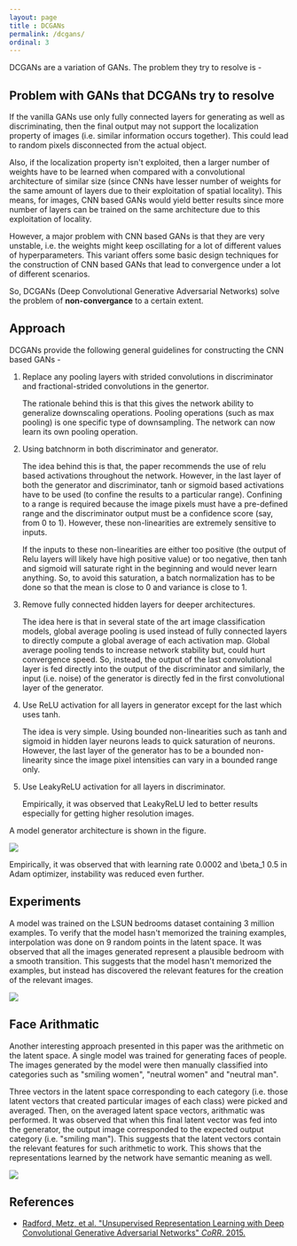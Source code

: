 ```yaml
---
layout: page
title : DCGANs
permalink: /dcgans/
ordinal: 3
---
```


DCGANs are a variation of GANs. The problem they try to resolve is -

## Problem with GANs that DCGANs try to resolve

If the vanilla GANs use only fully connected layers for generating as well as discriminating, then the final output may not support the localization property of images (i.e. similar information occurs together). This could lead to random pixels disconnected from the actual object.

Also, if the localization property isn't exploited, then a larger number of weights have to be learned when compared with a convolutional architecture of similar size (since CNNs have lesser number of weights for the same amount of layers due to their exploitation of spatial locality). This means, for images, CNN based GANs would yield better results since more number of layers can be trained on the same architecture due to this exploitation of locality.

However, a major problem with CNN based GANs is that they are very unstable, i.e. the weights might keep oscillating for a lot of different values of hyperparameters. This variant offers some basic design techniques for the construction of CNN based GANs that lead to convergence under a lot of different scenarios.

So, DCGANs (Deep Convolutional Generative Adversarial Networks) solve the problem of **non-convergance** to a certain extent.

## Approach

DCGANs provide the following general guidelines for constructing the CNN based GANs -
1. Replace any pooling layers with strided convolutions in discriminator and fractional-strided convolutions in the genertor.

   The rationale behind this is that this gives the network ability to generalize downscaling operations. Pooling operations (such as max pooling) is one specific type of downsampling. The network can now learn its own pooling operation.

2. Using batchnorm in both discriminator and generator.

   The idea behind this is that, the paper recommends the use of relu based activations throughout the network. However, in the last layer of both the generator and discriminator, tanh or sigmoid based activations have to be used (to confine the results to a particular range). Confining to a range is required because the image pixels must have a pre-defined range and the discriminator output must be a confidence score (say, from 0 to 1). However, these non-linearities are extremely sensitive to inputs.

   If the inputs to these non-linearities are either too positive (the output of Relu layers will likely have high positive value) or too negative, then tanh and sigmoid will saturate right in the beginning and would never learn anything. So, to avoid this saturation, a batch normalization has to be done so that the mean is close to 0 and variance is close to 1.

3. Remove fully connected hidden layers for deeper architectures.
 
   The idea here is that in several state of the art image classification models, global average pooling is used instead of fully connected layers to directly compute a global average of each activation map. Global average pooling tends to increase network stability but, could hurt convergence speed. So, instead, the output of the last convolutional layer is fed directly into the output of the discriminator and similarly, the input (i.e. noise) of the generator is directly fed in the first convolutional layer of the generator.

4. Use ReLU activation for all layers in generator except for the last which uses tanh.

   The idea is very simple. Using bounded non-linearities such as tanh and sigmoid in hidden layer neurons leads to quick saturation of neurons. However, the last layer of the generator has to be a bounded non-linearity since the image pixel intensities can vary in a bounded range only.

5. Use LeakyReLU activation for all layers in discriminator.

   Empirically, it was observed that LeakyReLU led to better results especially for getting higher resolution images.

A model generator architecture is shown in the figure.

![]({{site.baseurl}}/images/generator.png)

Empirically, it was observed that with learning rate 0.0002 and \beta_1 0.5 in Adam optimizer, instability was reduced even further.

## Experiments

A model was trained on the LSUN bedrooms dataset containing 3 million examples. To verify that the model hasn't memorized the training examples, interpolation was done on 9 random points in the latent space. It was observed that all the images generated represent a plausible bedroom with a smooth transition. This suggests that the model hasn't memorized the examples, but instead has discovered the relevant features for the creation of the relevant images.

![]({{site.baseurl}}/images/dcgans_result.png)

## Face Arithmatic

Another interesting approach presented in this paper was the arithmetic on the latent space. A single model was trained for generating faces of people. The images generated by the model were then manually classified into categories such as "smiling women", "neutral women" and "neutral man".

Three vectors in the latent space corresponding to each category (i.e. those latent vectors that created particular images of each class) were picked and averaged. Then, on the averaged latent space vectors, arithmatic was performed. It was observed that when this final latent vector was fed into the generator, the
output image corresponded to the expected output category (i.e. "smiling man"). This suggests that the latent vectors contain the relevant features for such arithmetic to work. This shows that the representations learned by the network have semantic meaning as well.

![]({{site.baseurl}}/images/dcgans_faces.png)

## References

- [Radford, Metz, et al. "Unsupervised Representation Learning with Deep Convolutional Generative Adversarial Networks" *CoRR*. 2015.](https://arxiv.org/pdf/1511.06434.pdf)
